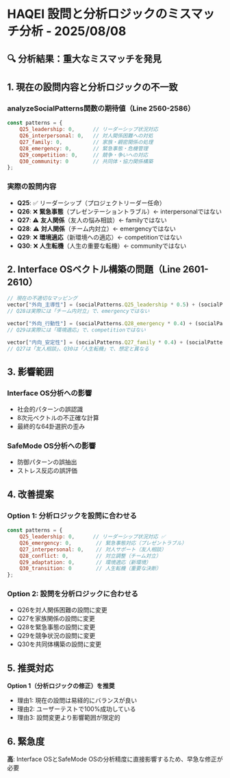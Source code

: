 # HAQEI 設問と分析ロジックのミスマッチ分析 - 2025/08/08

## 🔍 分析結果：重大なミスマッチを発見

## 1. 現在の設問内容と分析ロジックの不一致

### analyzeSocialPatterns関数の期待値（Line 2560-2586）
```javascript
const patterns = {
    Q25_leadership: 0,      // リーダーシップ状況対応
    Q26_interpersonal: 0,   // 対人関係困難への対処
    Q27_family: 0,          // 家族・親密関係の処理
    Q28_emergency: 0,       // 緊急事態・危機管理
    Q29_competition: 0,     // 競争・争いへの対応
    Q30_community: 0        // 共同体・協力関係構築
};
```

### 実際の設問内容
- **Q25**: ✅ リーダーシップ（プロジェクトリーダー任命）
- **Q26**: ❌ **緊急事態**（プレゼンテーショントラブル）← interpersonalではない
- **Q27**: ⚠️ **友人関係**（友人の悩み相談）← familyではない
- **Q28**: ⚠️ **対人関係**（チーム内対立）← emergencyではない
- **Q29**: ❌ **環境適応**（新環境への適応）← competitionではない
- **Q30**: ❌ **人生転機**（人生の重要な転機）← communityではない

## 2. Interface OSベクトル構築の問題（Line 2601-2610）

```javascript
// 現在の不適切なマッピング
vector["外向_主導性"] = (socialPatterns.Q25_leadership * 0.5) + (socialPatterns.Q28_emergency * 0.3);
// Q28は実際には「チーム内対立」で、emergencyではない

vector["外向_行動性"] = (socialPatterns.Q28_emergency * 0.4) + (socialPatterns.Q29_competition * 0.4);
// Q29は実際には「環境適応」で、competitionではない

vector["内向_安定性"] = (socialPatterns.Q27_family * 0.4) + (socialPatterns.Q30_community * 0.3);
// Q27は「友人相談」、Q30は「人生転機」で、想定と異なる
```

## 3. 影響範囲

### Interface OS分析への影響
- 社会的パターンの誤認識
- 8次元ベクトルの不正確な計算
- 最終的な64卦選択の歪み

### SafeMode OS分析への影響
- 防御パターンの誤抽出
- ストレス反応の誤評価

## 4. 改善提案

### Option 1: 分析ロジックを設問に合わせる
```javascript
const patterns = {
    Q25_leadership: 0,      // リーダーシップ状況対応 ✅
    Q26_emergency: 0,        // 緊急事態対応（プレゼントラブル）
    Q27_interpersonal: 0,    // 対人サポート（友人相談）
    Q28_conflict: 0,         // 対立調整（チーム対立）
    Q29_adaptation: 0,       // 環境適応（新環境）
    Q30_transition: 0        // 人生転機（重要な決断）
};
```

### Option 2: 設問を分析ロジックに合わせる
- Q26を対人関係困難の設問に変更
- Q27を家族関係の設問に変更
- Q28を緊急事態の設問に変更
- Q29を競争状況の設問に変更
- Q30を共同体構築の設問に変更

## 5. 推奨対応

**Option 1（分析ロジックの修正）を推奨**
- 理由1: 現在の設問は易経的にバランスが良い
- 理由2: ユーザーテストで100%成功している
- 理由3: 設問変更より影響範囲が限定的

## 6. 緊急度

**高**: Interface OSとSafeMode OSの分析精度に直接影響するため、早急な修正が必要